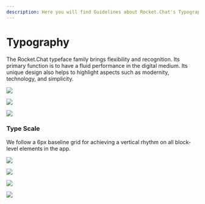 ```yaml
---
description: Here you will find Guidelines about Rocket.Chat's Typography
---
```


# Typography

The Rocket.Chat typeface family brings flexibility and recognition. Its primary function is to have a fluid performance in the digital medium. Its unique design also helps to highlight aspects such as modernity, technology, and simplicity.

![](../../.gitbook/assets/01\_typo.jpg)

![](../../.gitbook/assets/02\_typo.jpg)

![](../../.gitbook/assets/03\_typo.jpg)



### Type Scale

We follow a 6px baseline grid for achieving a vertical rhythm on all block-level elements in the app.

![](../../.gitbook/assets/04\_typo.jpg)

![](../../.gitbook/assets/05\_typo.jpg)

![](../../.gitbook/assets/06\_typo.jpg)

![](../../.gitbook/assets/07\_typo.jpg)
